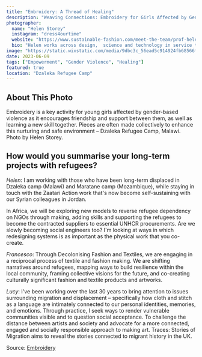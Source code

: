 ```yaml
---
title: "Embroidery: A Thread of Healing"
description: "Weaving Connections: Embroidery for Girls Affected by Gender-Based Violence in Dzaleka"
photographer:
  name: "Helen Storey"
  instagram: "dress4ourtime"
  website: "https://www.sustainable-fashion.com/meet-the-team/prof-helen-storey---mbe%2C-rdi%2C-frsa"
  bio: "Helen works across design,  science and technology in service to humanity"
image: "https://static.wixstatic.com/media/9dbc3c_56ead5c914924fb68566fa47a630f579~mv2.jpg"
date: 2023-06-09
tags: ["Empowerment", "Gender Violence", "Healing"]
featured: true
location: "Dzaleka Refugee Camp"
---
```


## About This Photo

Embroidery is a key activity for young girls affected by gender-based violence as it encourages friendship and support between them, as well as learning a new skill together. Pieces are often made collectively to enhance this nurturing and safe environment – Dzaleka Refugee Camp, Malawi. Photo by Helen Storey.

## How would you summarise your long-term projects with refugees? 
 
*Helen*: I am working with those who have been long-term displaced in Dzaleka camp (Malawi) and Maratane camp (Mozambique), while staying in touch with the Zaatari Action work that's now become self-sustaining with our Syrian colleagues in Jordan. 

 
In Africa, we will be exploring new models to reverse refugee dependency on NGOs through making, adding skills and supporting the refugees to become the contracted suppliers to essential UNHCR procurements. Are we slowly becoming social engineers too? I'm looking at ways in which redesigning systems is as important as the physical work that you co-create. 

 
*Francesco*: Through Decolonising Fashion and Textiles, we are engaging in a reciprocal process of textile and fashion making. We are shifting narratives around refugees, mapping ways to build resilience within the local community, framing collective visions for the future, and co-creating culturally significant fashion and textile products and artworks.  

 

*Lucy*: I've been working over the last 30 years to bring attention to issues surrounding migration and displacement – specifically how cloth and stitch as a language are intimately connected to our personal identities, memories, and emotions. Through practice, I seek ways to render vulnerable communities visible and to question social acceptance. To challenge the distance between artists and society and advocate for a more connected, engaged and socially responsible approach to making art. Traces: Stories of Migration aims to reveal the stories connected to migrant history in the UK. 

Source: [Embroidery](https://www.sustainable-fashion.com/post/valuing-refugee-and-migrant-voices)

